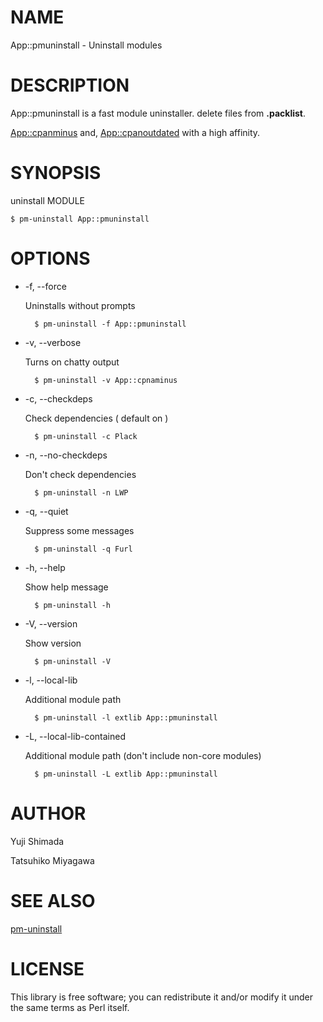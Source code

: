 # NAME

App::pmuninstall - Uninstall modules

# DESCRIPTION

App::pmuninstall is a fast module uninstaller.
delete files from **.packlist**.

[App::cpanminus](https://metacpan.org/pod/App%3A%3Acpanminus) and, [App::cpanoutdated](https://metacpan.org/pod/App%3A%3Acpanoutdated) with a high affinity.

# SYNOPSIS

uninstall MODULE

    $ pm-uninstall App::pmuninstall

# OPTIONS

- -f, --force

    Uninstalls without prompts

        $ pm-uninstall -f App::pmuninstall

- -v, --verbose

    Turns on chatty output

        $ pm-uninstall -v App::cpnaminus

- -c, --checkdeps

    Check dependencies ( default on )

        $ pm-uninstall -c Plack

- -n, --no-checkdeps

    Don't check dependencies

        $ pm-uninstall -n LWP

- -q, --quiet

    Suppress some messages

        $ pm-uninstall -q Furl

- -h, --help

    Show help message

        $ pm-uninstall -h

- -V, --version

    Show version

        $ pm-uninstall -V

- -l, --local-lib

    Additional module path

        $ pm-uninstall -l extlib App::pmuninstall

- -L, --local-lib-contained

    Additional module path (don't include non-core modules)

        $ pm-uninstall -L extlib App::pmuninstall

# AUTHOR

Yuji Shimada

Tatsuhiko Miyagawa

# SEE ALSO

[pm-uninstall](https://metacpan.org/pod/pm-uninstall)

# LICENSE

This library is free software; you can redistribute it and/or modify
it under the same terms as Perl itself.
